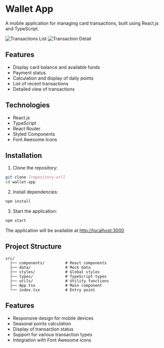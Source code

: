 # Wallet App

A mobile application for managing card transactions, built using React.js and TypeScript.

![Transactions List](https://ibb.co/VWZLvX7R)
![Transaction Detail](https://ibb.co/V6M4TPR)


## Features

- Display card balance and available funds
- Payment status
- Calculation and display of daily points
- List of recent transactions
- Detailed view of transactions

## Technologies

- React.js
- TypeScript
- React Router
- Styled Components
- Font Awesome Icons

## Installation

1. Clone the repository:
```bash
git clone [repository-url]
cd wallet-app
```

2. Install dependencies:
```bash
npm install
```

3. Start the application:
```bash
npm start
```

The application will be available at [http://localhost:3000](http://localhost:3000)

## Project Structure

```
src/
  ├── components/         # React components
  ├── data/               # Mock data
  ├── styles/             # Global styles
  ├── types/              # TypeScript types
  ├── utils/              # Utility functions
  ├── App.tsx             # Main component
  └── index.tsx           # Entry point
```

## Features

- Responsive design for mobile devices
- Seasonal points calculation
- Display of transaction status
- Support for various transaction types
- Integration with Font Awesome icons

